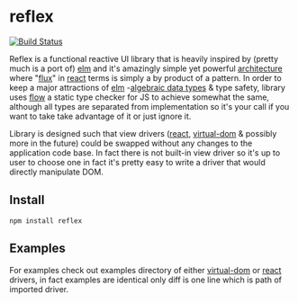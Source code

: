# reflex

[![Build Status](https://secure.travis-ci.org/Gozala/reflex.png)](http://travis-ci.org/Gozala/reflex)

Reflex is a functional reactive UI library that is heavily inspired by (pretty much is a port of) [elm][] and it's amazingly simple yet powerful [architecture][elm architecture] where "[flux][]" in [react][] terms is simply a by product of a pattern. In order to keep a major attractions of [elm][] -[algebraic data types][] & type safety, library uses [flow][] a static type checker for JS to achieve somewhat the same, although all types are separated from implementation so it's your call if you want to take take advantage of it or just ignore it.

Library is designed such that view drivers ([react][react-driver], [virtual-dom][virtual-dom-driver] & possibly more in the future) could be swapped without any changes to the application code base. In fact there is not built-in view driver so it's up to user to choose one in fact it's pretty easy to write a driver that would directly manipulate DOM.

## Install

    npm install reflex

## Examples

For examples check out examples directory of either [virtual-dom][virtual-dom-driver] or [react][react-driver] drivers, in fact examples are identical only diff is one line which is path of imported driver.

[elm]:http://elm-lang.org
[elm architecture]:http://elm-lang.org/guide/architecture
[react]:http://facebook.github.io/react/
[immutable.js]:https://facebook.github.io/immutable-js/
[flux]:https://facebook.github.io/flux/
[algebraic data types]:https://en.wikipedia.org/wiki/Algebraic_data_type
[flow]:http://flowtype.org
[virtual-dom-driver]:https://github.com/Gozala/reflex-virtual-dom-driver
[react-driver]:https://github.com/Gozala/reflex-react-driver
